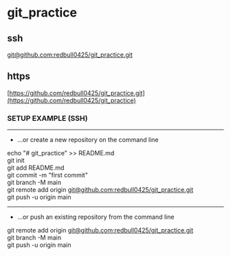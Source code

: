 # git_practice #

## ssh ##
[git@github.com:redbull0425/git_practice.git](https://github.com/redbull0425/git_practice)
  
## https ##
[https://github.com/redbull0425/git_practice.git](https://github.com/redbull0425/git_practice)  
  
  
### SETUP EXAMPLE (SSH) ###
***  
* …or create a new repository on the command line
  
echo "# git_practice" >> README.md  
git init  
git add README.md  
git commit -m "first commit"  
git branch -M main  
git remote add origin [git@github.com:redbull0425/git_practice.git](https://github.com/redbull0425/git_practice)  
git push -u origin main  
  
***
* …or push an existing repository from the command line
  
git remote add origin [git@github.com:redbull0425/git_practice.git](https://github.com/redbull0425/git_practice)    
git branch -M main  
git push -u origin main  
  
  

